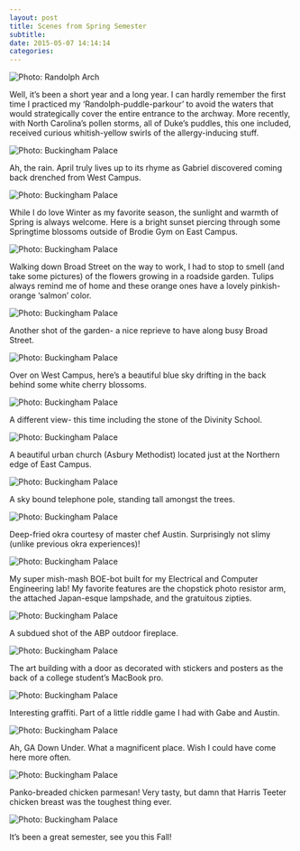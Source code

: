 ```yaml
---
layout: post
title: Scenes from Spring Semester
subtitle:
date: 2015-05-07 14:14:14
categories:
---
```


<img alt="Photo: Randolph Arch" src="http://brianmlin.com/Images/2015.05.07/randolpharch.jpg" style="max-width:630px;">

Well, it’s been a short year and a long year. I can hardly remember the first time I practiced my ‘Randolph-puddle-parkour’ to avoid the waters that would strategically cover the entire entrance to the archway. More recently, with North Carolina’s pollen storms, all of Duke’s puddles, this one included, received curious whitish-yellow swirls of the allergy-inducing stuff.

<img alt="Photo: Buckingham Palace" src="http://brianmlin.com/Images/2015.05.07/rainyneighborhoodfour.jpg" style="max-width:630px;">

Ah, the rain. April truly lives up to its rhyme as Gabriel discovered coming back drenched from West Campus.

<img alt="Photo: Buckingham Palace" src="http://brianmlin.com/Images/2015.05.07/sun.jpg" style="max-width:630px;">

While I do love Winter as my favorite season, the sunlight and warmth of Spring is always welcome. Here is a bright sunset piercing through some Springtime blossoms outside of Brodie Gym on East Campus.

<img alt="Photo: Buckingham Palace" src="http://brianmlin.com/Images/2015.05.07/orange.jpg" style="max-width:630px;">

Walking down Broad Street on the way to work, I had to stop to smell (and take some pictures) of the flowers growing in a roadside garden. Tulips always remind me of home and these orange ones have a lovely pinkish-orange ‘salmon’ color.

<img alt="Photo: Buckingham Palace" src="http://brianmlin.com/Images/2015.05.07/white.jpg" style="max-width:630px;">

Another shot of the garden- a nice reprieve to have along busy Broad Street.

<img alt="Photo: Buckingham Palace" src="http://brianmlin.com/Images/2015.05.07/cherry.jpg" style="max-width:630px;">

Over on West Campus, here’s a beautiful blue sky drifting in the back behind some white cherry blossoms.

<img alt="Photo: Buckingham Palace" src="http://brianmlin.com/Images/2015.05.07/stone.jpg" style="max-width:630px;">

A different view- this time including the stone of the Divinity School.

<img alt="Photo: Buckingham Palace" src="http://brianmlin.com/Images/2015.05.07/amc.jpg" style="max-width:630px;">

A beautiful urban church (Asbury Methodist) located just at the Northern edge of East Campus.

<img alt="Photo: Buckingham Palace" src="http://brianmlin.com/Images/2015.05.07/pole.jpg" style="max-width:630px;">

A sky bound telephone pole, standing tall amongst the trees.

<img alt="Photo: Buckingham Palace" src="http://brianmlin.com/Images/2015.05.07/okra.jpg" style="max-width:630px;">

Deep-fried okra courtesy of master chef Austin. Surprisingly not slimy (unlike previous okra experiences)!

<img alt="Photo: Buckingham Palace" src="http://brianmlin.com/Images/2015.05.07/bot.jpg" style="max-width:630px;">

My super mish-mash BOE-bot built for my Electrical and Computer Engineering lab! My favorite features are the chopstick photo resistor arm, the attached Japan-esque lampshade, and the gratuitous zipties.

<img alt="Photo: Buckingham Palace" src="http://brianmlin.com/Images/2015.05.07/abp.jpg" style="max-width:630px;">

A subdued shot of the ABP outdoor fireplace.

<img alt="Photo: Buckingham Palace" src="http://brianmlin.com/Images/2015.05.07/art.jpg" style="max-width:630px;">

The art building with a door as decorated with stickers and posters as the back of a college student’s MacBook pro.

<img alt="Photo: Buckingham Palace" src="http://brianmlin.com/Images/2015.05.07/reindeer.jpg" style="max-width:630px;">

Interesting graffiti. Part of a little riddle game I had with Gabe and Austin.

<img alt="Photo: Buckingham Palace" src="http://brianmlin.com/Images/2015.05.07/pool.jpg" style="max-width:630px;">

Ah, GA Down Under. What a magnificent place. Wish I could have come here more often.

<img alt="Photo: Buckingham Palace" src="http://brianmlin.com/Images/2015.05.07/panko.jpg" style="max-width:630px;">

Panko-breaded chicken parmesan! Very tasty, but damn that Harris Teeter chicken breast was the toughest thing ever.

<img alt="Photo: Buckingham Palace" src="http://brianmlin.com/Images/2015.05.07/face.jpg" style="max-width:630px;">

It’s been a great semester, see you this Fall!
